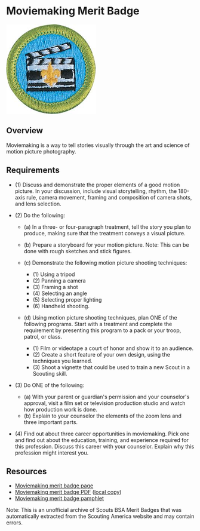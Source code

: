 

# Moviemaking Merit Badge

![Moviemaking Merit Badge](images/moviemaking-merit-badge.jpg)

## Overview



Moviemaking is a way to tell stories visually through the art and science of motion picture photography.

## Requirements

* (1) Discuss and demonstrate the proper elements of a good motion picture. In your discussion, include visual storytelling, rhythm, the 180-axis rule, camera movement, framing and composition of camera shots, and lens selection.
* (2) Do the following:
    * (a) In a three- or four-paragraph treatment, tell the story you plan to produce, making sure that the treatment conveys a visual picture.
    * (b) Prepare a storyboard for your motion picture. Note: This can be done with rough sketches and stick figures.
    * (c) Demonstrate the following motion picture shooting techniques:
        * (1) Using a tripod
        * (2) Panning a camera
        * (3) Framing a shot
        * (4) Selecting an angle
        * (5) Selecting proper lighting
        * (6) Handheld shooting.


    * (d) Using motion picture shooting techniques, plan ONE of the following programs. Start with a treatment and complete the requirement by presenting this program to a pack or your troop, patrol, or class.
        * (1) Film or videotape a court of honor and show it to an audience.
        * (2) Create a short feature of your own design, using the techniques you learned.
        * (3) Shoot a vignette that could be used to train a new Scout in a Scouting skill.




* (3) Do ONE of the following:
    * (a) With your parent or guardian's permission and your counselor's approval, visit a film set or television production studio and watch how production work is done.
    * (b) Explain to your counselor the elements of the zoom lens and three important parts.


* (4) Find out about three career opportunities in moviemaking. Pick one and find out about the education, training, and experience required for this profession. Discuss this career with your counselor. Explain why this profession might interest you.


## Resources

- [Moviemaking merit badge page](https://www.scouting.org/merit-badges/moviemaking/)
- [Moviemaking merit badge PDF](https://filestore.scouting.org/filestore/Merit_Badge_ReqandRes/Pamphlets/Moviemaking_2025.pdf) ([local copy](files/moviemaking-merit-badge.pdf))
- [Moviemaking merit badge pamphlet](https://www.scoutshop.org/moviemaking-merit-badge-pamphlet-650735.html)

Note: This is an unofficial archive of Scouts BSA Merit Badges that was automatically extracted from the Scouting America website and may contain errors.